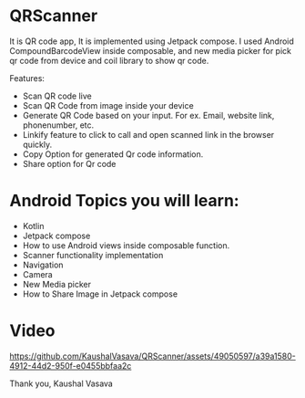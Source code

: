 # QRScanner
It is QR code app, It is implemented using Jetpack compose. I used Android CompoundBarcodeView inside composable, and new media picker for pick qr code from device and coil library to show qr code.

Features:
- Scan QR code live 
- Scan QR Code from image inside your device
- Generate QR Code based on your input. For ex. Email, website link, phonenumber, etc.
- Linkify feature to click to call and open scanned link in the browser quickly.
- Copy Option for generated Qr code information.
- Share option for Qr code

# Android Topics you will learn:
- Kotlin
- Jetpack compose
- How to use Android views inside composable function.
- Scanner functionality implementation
- Navigation
- Camera
- New Media picker
- How to Share Image in Jetpack compose

# Video

https://github.com/KaushalVasava/QRScanner/assets/49050597/a39a1580-4912-44d2-950f-e0455bbfaa2c

Thank you,
Kaushal Vasava
